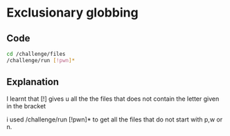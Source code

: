 # Exclusionary globbing

## Code

```bash
cd /challenge/files
/challenge/run [!pwn]*
```
## Explanation

I learnt that [!] gives u all the the files that does not contain the letter given in the bracket

i used /challenge/run [!pwn]* to get all the files that do not start with p,w or n.
